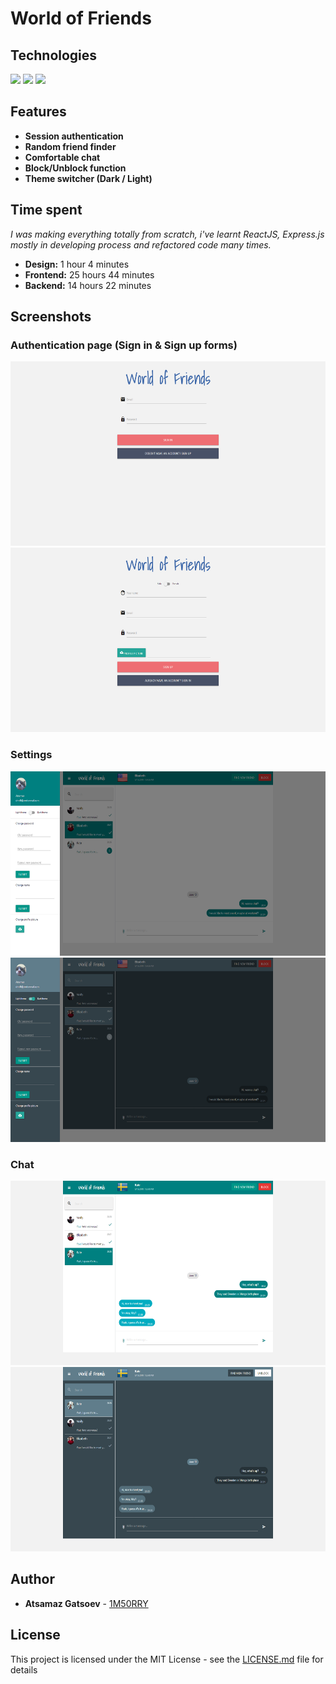 # World of Friends
## Technologies
<img src="https://img.shields.io/badge/Front--end-ReactJS-blue.svg">
<img src="https://img.shields.io/badge/Back--end-Node.js%20Express-lightgrey.svg">
<img src="https://img.shields.io/badge/Database-PostgreSQL-9cf.svg">

## Features
- <b>Session authentication</b>
- <b>Random friend finder</b>
- <b>Comfortable chat</b>
- <b>Block/Unblock function</b>
- <b>Theme switcher (Dark / Light)</b>

## Time spent
<i>I was making everything totally from scratch, i've learnt ReactJS, Express.js mostly in developing process and refactored code many times.</i>
- <b>Design:</b> 1 hour 4 minutes
- <b>Frontend:</b> 25 hours 44 minutes
- <b>Backend:</b> 14 hours 22 minutes

## Screenshots
### Authentication page (Sign in & Sign up forms)
<img src="media/signin.png" height="295" width="600"> 
<img src="media/signup.png" height="295" width="600">

### Settings
<img src="media/light_theme.png" height="295" width="600"> 
<img src="media/dark_theme.png" height="295" width="600">

### Chat
<img src="media/chat.png" height="295" width="600"> 
<img src="media/dark_theme_chat.png" height="295" width="600">

## Author

* **Atsamaz Gatsoev** - [1M50RRY](https://github.com/1M50RRY)

## License

This project is licensed under the MIT License - see the [LICENSE.md](LICENSE.md) file for details
